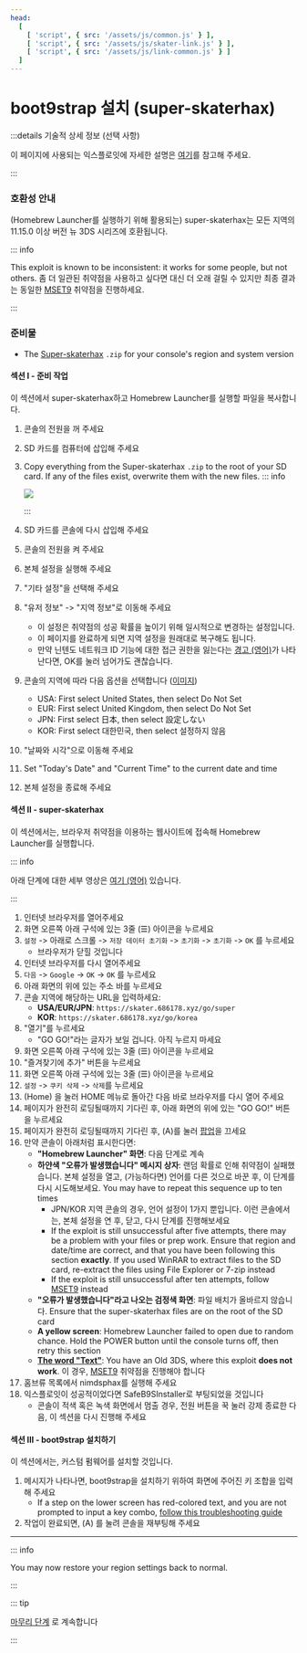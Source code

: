 ```yaml
---
head:
  [
    [ 'script', { src: '/assets/js/common.js' } ],
    [ 'script', { src: '/assets/js/skater-link.js' } ],
    [ 'script', { src: '/assets/js/link-common.js' } ]
  ]
---
```


# boot9strap 설치 (super-skaterhax)

:::details 기술적 상세 정보 (선택 사항)

이 페이지에 사용되는 익스플로잇에 자세한 설명은 [여기](https://github.com/zoogie/super-skaterhax)를 참고해 주세요.

:::

### 호환성 안내

(Homebrew Launcher를 실행하기 위해 활용되는) super-skaterhax는 모든 지역의 11.15.0 이상 버전 뉴 3DS 시리즈에 호환됩니다.

::: info

This exploit is known to be inconsistent: it works for some people, but not others. 좀 더 일관된 취약점을 사용하고 싶다면 대신 더 오래 걸릴 수 있지만 최종 결과는 동일한 [MSET9](installing-boot9strap-\(mset9\)) 취약점을 진행하세요.

:::

### 준비물

- The [Super-skaterhax](https://skater.nintendohomebrew.com) `.zip` for your console's region and system version

#### 섹션 I - 준비 작업

이 섹션에서 super-skaterhax하고 Homebrew Launcher를 실행할 파일을 복사합니다.

1. 콘솔의 전원을 꺼 주세요

2. SD 카드를 컴퓨터에 삽입해 주세요

3. Copy everything from the Super-skaterhax `.zip` to the root of your SD card. If any of the files exist, overwrite them with the new files.
    ::: info

    ![](/images/screenshots/skaterhax/skater-root-layout.png)

    :::

4. SD 카드를 콘솔에 다시 삽입해 주세요

5. 콘솔의 전원을 켜 주세요

6. 본체 설정을 실행해 주세요

7. "기타 설정"을 선택해 주세요

8. "유저 정보" -> "지역 정보"로 이동해 주세요
    - 이 설정은 취약점의 성공 확률을 높이기 위해 일시적으로 변경하는 설정입니다.
    - 이 페이지를 완료하게 되면 지역 설정을 원래대로 복구해도 됩니다.
    - 만약 닌텐도 네트워크 ID 기능에 대한 접근 권한을 잃는다는 [경고 (영어)](/images/screenshots/skaterhax/country-change-notice.png)가 나타난다면, OK를 눌러 넘어가도 괜찮습니다.

9. 콘솔의 지역에 따라 다음 옵션을 선택합니다 ([이미지](/images/screenshots/skaterhax/skater-lang.png))
    - USA: First select United States, then select Do Not Set
    - EUR: First select United Kingdom, then select Do Not Set
    - JPN: First select 日本, then select 設定しない
    - KOR: First select 대한민국, then select 설정하지 않음

10. "날짜와 시각"으로 이동해 주세요

11. Set "Today's Date" and "Current Time" to the current date and time

12. 본체 설정을 종료해 주세요

#### 섹션 II - super-skaterhax

이 섹션에서는, 브라우저 취약점을 이용하는 웹사이트에 접속해 Homebrew Launcher를 실행합니다.

::: info

아래 단계에 대한 세부 영상은 [여기 (영어)](https://www.youtube.com/watch?v=DEcZB72vJts) 있습니다.

:::

1. 인터넷 브라우저를 열어주세요
2. 화면 오른쪽 아래 구석에 있는 3줄 (☰) 아이콘을 누르세요
3. `설정` -> 아래로 스크롤 -> `저장 데이터 초기화` -> `초기화` -> `초기화` -> `OK` 를 누르세요
    - 브라우저가 닫힐 것입니다
4. 인터넷 브라우저를 다시 열어주세요
5. `다음` -> `Google` -> `OK` -> `OK` 를 누르세요
6. 아래 화면의 위에 있는 주소 바를 누르세요
7. 콘솔 지역에 해당하는 URL을 입력하세요:
    - **USA/EUR/JPN**: `https://skater.686178.xyz/go/super`
    - **KOR**: `https://skater.686178.xyz/go/korea`
8. "열기"를 누르세요
    - "GO GO!"라는 글자가 보일 겁니다. 아직 누르지 마세요
9. 화면 오른쪽 아래 구석에 있는 3줄 (☰) 아이콘을 누르세요
10. "즐겨찾기에 추가" 버튼을 누르세요
11. 화면 오른쪽 아래 구석에 있는 3줄 (☰) 아이콘을 누르세요
12. `설정` -> `쿠키 삭제` -> `삭제`를 누르세요
13. (Home) 을 눌러 HOME 메뉴로 돌아간 다음 바로 브라우저를 다시 열어 주세요
14. 페이지가 완전히 로딩될때까지 기다린 후, 아래 화면의 위에 있는 "GO GO!" 버튼을 누르세요
15. 페이지가 완전히 로딩될때까지 기다린 후, (A)를 눌러 [팝업](/images/screenshots/skaterhax/skater-popup.png)을 끄세요
16. 만약 콘솔이 아래처럼 표시한다면:
    - **"Homebrew Launcher" 화면**: 다음 단계로 계속
    - **하얀색 "오류가 발생했습니다" 메시지 상자**: 랜덤 확률로 인해 취약점이 실패했습니다. 본체 설정을 열고, (가능하다면) 언어를 다른 것으로 바꾼 후, 이 단계를 다시 시도해보세요. You may have to repeat this sequence up to ten times
        - JPN/KOR 지역 콘솔의 경우, 언어 설정이 1가지 뿐입니다. 이런 콘솔에서는, 본체 설정을 연 후, 닫고, 다시 단계를 진행해보세요
        - If the exploit is still unsuccessful after five attempts, there may be a problem with your files or prep work. Ensure that region and date/time are correct, and that you have been following this section **exactly**. If you used WinRAR to extract files to the SD card, re-extract the files using File Explorer or 7-zip instead
        - If the exploit is still unsuccessful after ten attempts, follow [MSET9](installing-boot9strap-\(mset9\)) instead
    - **"오류가 발생했습니다"라고 나오는 검정색 화면**: 파일 배치가 올바르지 않습니다. Ensure that the super-skaterhax files are on the root of the SD card
    - **A yellow screen**: Homebrew Launcher failed to open due to random chance. Hold the POWER button until the console turns off, then retry this section
    - **[The word "Text"](/images/screenshots/skaterhax/skater-old3ds.png)**: You have an Old 3DS, where this exploit **does not work**. 이 경우, [MSET9](installing-boot9strap-\(mset9\)) 취약점을 진행해야 합니다
17. 홈브류 목록에서 nimdsphax를 실행해 주세요
18. 익스플로잇이 성공적이었다면 SafeB9SInstaller로 부팅되었을 것입니다
    - 콘솔이 적색 혹은 녹색 화면에서 멈출 경우, 전원 버튼을 꾹 눌러 강제 종료한 다음, 이 섹션을 다시 진행해 주세요

#### 섹션 III - boot9strap 설치하기

이 섹션에서는, 커스텀 펌웨어를 설치할 것입니다.

1. 메시지가 나타나면, boot9strap을 설치하기 위하여 화면에 주어진 키 조합을 입력해 주세요
    - If a step on the lower screen has red-colored text, and you are not prompted to input a key combo, [follow this troubleshooting guide](troubleshooting-super-skaterhax)
2. 작업이 완료되면, (A) 를 눌려 콘솔을 재부팅해 주세요

<!--@include: ./_include/configure-luma3ds.md -->

<!--@include: ./_include/luma3ds-installed-note.md -->

___

::: info

You may now restore your region settings back to normal.

:::

::: tip

[마무리 단계](finalizing-setup) 로 계속합니다

:::
